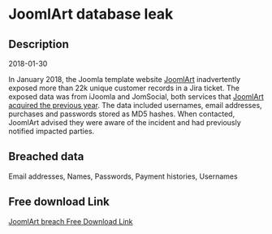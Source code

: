 # JoomlArt database leak

## Description

2018-01-30

In January 2018, the Joomla template website <a href="https://www.joomlart.com/" target="_blank" rel="noopener">JoomlArt</a> inadvertently exposed more than 22k unique customer records in a Jira ticket. The exposed data was from iJoomla and JomSocial, both services that <a href="https://www.joomlart.com/blog/joomlart-acquires-ijoomla-and-jomsocial" target="_blank" rel="noopener">JoomlArt acquired the previous year</a>. The data included usernames, email addresses, purchases and passwords stored as MD5 hashes. When contacted, JoomlArt advised they were aware of the incident and had previously notified impacted parties.

## Breached data

Email addresses, Names, Passwords, Payment histories, Usernames

## Free download Link

[JoomlArt breach Free Download Link](https://tinyurl.com/2b2k277t)